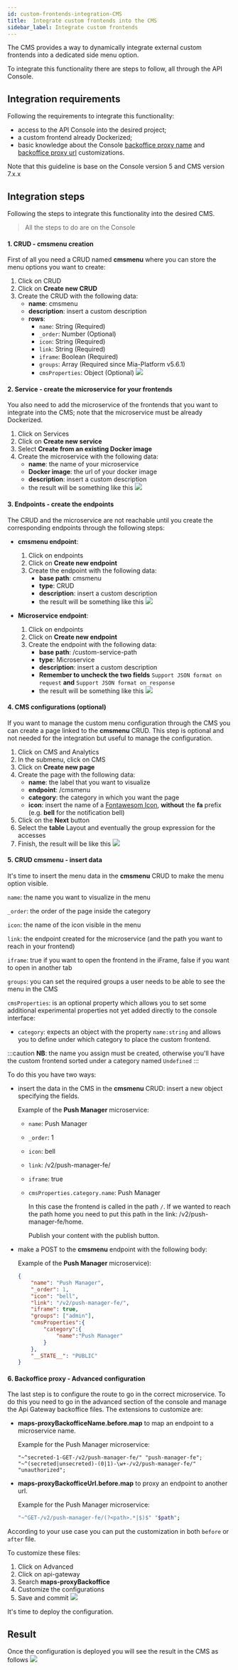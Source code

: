 ```yaml
---
id: custom-frontends-integration-CMS
title:  Integrate custom frontends into the CMS
sidebar_label: Integrate custom frontends
---
```

The CMS provides a way to dynamically integrate external custom frontends into a dedicated side menu option.

To integrate this functionality there are steps to follow, all through the API Console.

## Integration requirements

Following the requirements to integrate this  functionality:

* access to the API Console into the desired project;
* a custom frontend already Dockerized;
* basic knowledge about the Console [backoffice proxy name](../development_suite/api-console/advanced-section/api-gateway/how-to#request-from-the-frontend---port-8080) and [backoffice proxy url](../development_suite/api-console/advanced-section/api-gateway/how-to#how-to-forward-a-request-to-another-url) customizations.

Note that this guideline is base on the Console version 5 and CMS version 7.x.x

## Integration steps

Following the steps to integrate this functionality into the desired CMS.

> All the steps to do are on the Console

#### 1. CRUD - __cmsmenu__ creation

First of all you need a CRUD named __cmsmenu__ where you can store the menu options you want to create:

 1. Click on CRUD
 2. Click on __Create new CRUD__
 3. Create the CRUD with the following data:
    * **name**: cmsmenu
    * **description**: insert a custom description
    * **rows**:
      * `name`: String (Required)
      * `_order`: Number (Optional)
      * `icon`: String (Required)
      * `link`: String (Required)
      * `iframe`: Boolean (Required)
      * `groups`: Array (Required since Mia-Platform v5.6.1)  
      * `cmsProperties`: Object (Optional)
     ![](img/cmsmenu_CRUD_creation.png)

#### 2. Service - create the microservice for your frontends

You also need to add the  microservice of the frontends that you want to integrate into the CMS; note that
the microservice must be already Dockerized.

 1. Click on Services
 2. Click on __Create new service__
 3. Select __Create from an existing Docker image__
 4. Create the microservice with the following data:
    * **name**: the name of your microservice
    * **Docker image**: the url of your docker image
    * **description**: insert a custom description
    * the result will be something like this ![](img/create_service.png)

#### 3. Endpoints - create the endpoints

The CRUD and the microservice are not reachable until you create the corresponding endpoints through the
following steps:

* **cmsmenu endpoint**:
    1. Click on endpoints
    2. Click on __Create new endpoint__
    3. Create the endpoint with the following data:
        * **base path**: cmsmenu
        * **type**: CRUD
        * **description**: insert a custom description
        * the result will be something like this ![](img/crud_endpoint.png)

* **Microservice endpoint**:
    1. Click on endpoints
    2. Click on __Create new endpoint__
    3. Create the endpoint with the following data:
        * **base path**: /custom-service-path
        * **type**: Microservice
        * **description**: insert a custom description
        * **Remember to uncheck the two fields** `Support JSON format on request` **and** `Support JSON format on response`
        * the result will be something like this ![](img/custom_service_endpoint.png)

#### 4. CMS configurations (optional)

If you want to manage the custom menu configuration through the CMS you can create a page linked to the __cmsmenu__ CRUD.
This step is optional and not needed for the integration but useful to manage the configuration.

 1. Click on CMS and Analytics
 2. In the submenu, click on CMS
 3. Click on __Create new page__
 4. Create the page with the following data:
    * **name**: the label that you want to visualize
    * **endpoint**: /cmsmenu
    * **category**: the category in which you want the page
    * **icon**: insert the name of a [Fontawesom Icon](https://fontawesome.com/), **without** the __fa__ prefix (e.g. __bell__ for the notification bell)
 5. Click on the __Next__ button
 6. Select the __table__ Layout and eventually the group expression for the accesses
 7. Finish, the result will be like this ![](img/CMS_service.png)

#### 5. CRUD __cmsmenu__ - insert data

It's time to insert the menu data in the __cmsmenu__ CRUD to make the menu option visible.

`name`: the name you want to visualize in the menu

`_order`: the order of the page inside the category

`icon`: the name of the icon visible in the menu

`link`: the endpoint created for the microservice (and the path you want to reach in your frontend)

`iframe`: true if you want to open the frontend in the iFrame, false if you want to open in another tab

`groups`: you can set the required groups a user needs to be able to see the menu in the CMS

`cmsProperties`: is an optional property which allows you to set some additional experimental properties not yet added directly to the console interface:

- `category`: expects an object with the property `name:string` and allows you to define under which category to place the custom frontend.

:::caution
**NB**: the name you assign must be created, otherwise you'll have the custom frontend sorted under a category named `Undefined`
:::

To do this you have two ways:

* insert the data in the CMS in the __cmsmenu__ CRUD: insert a new object specifying the fields.

    Example of the __Push Manager__ microservice:

  - `name`: Push Manager
  - `_order`: 1
  - `icon`: bell
  - `link`: /v2/push-manager-fe/
  - `iframe`: true
  - `cmsProperties.category.name`: Push Manager

    In this case the frontend is called in the path `/`. If we wanted to reach the path home you need to put this path
    in the link: /v2/push-manager-fe/home.

    Publish your content  with the publish button.

* make a POST to the __cmsmenu__ endpoint with the following body:

    Example of the __Push Manager__ microservice):

    ```json
    {
        "name": "Push Manager",
        "_order": 1,
        "icon": "bell",
        "link": "/v2/push-manager-fe/",
        "iframe": true,
        "groups": ["admin"],
        "cmsProperties":{
            "category":{
                "name":"Push Manager"
            }
        },
        "__STATE__": "PUBLIC"
    }
    ```

#### 6. Backoffice proxy - Advanced configuration

The last step is to configure the route to go in the correct microservice. To do this you need to go in the advanced section
of the console and manage the Api Gateway backoffice files.
The extensions to customize are:

* __maps-proxyBackofficeName.before.map__ to map an endpoint to a microservice name.

    Example for the Push Manager microservice:

    ```
    "~^secreted-1-GET-/v2/push-manager-fe/" "push-manager-fe";
    "~^(secreted|unsecreted)-(0|1)-\w+-/v2/push-manager-fe/" "unauthorized";
    ```

* __maps-proxyBackofficeUrl.before.map__ to proxy an endpoint to another url.

    Example for the Push Manager microservice:

    ```bash
    "~^GET-/v2/push-manager-fe/(?<path>.*|$)$" "$path";
    ```

 According to your use case you can put the customization in both `before` or `after` file.

To customize these files:

 1. Click on Advanced
 2. Click on api-gateway
 3. Search __maps-proxyBackoffice__
 4. Customize the configurations
 5. Save and commit ![](img/customize_extensions.png)

 It's time to deploy the configuration.

## Result

Once the configuration is deployed you will see the result in the CMS as follows ![](img/CMS_service_menu.png)
